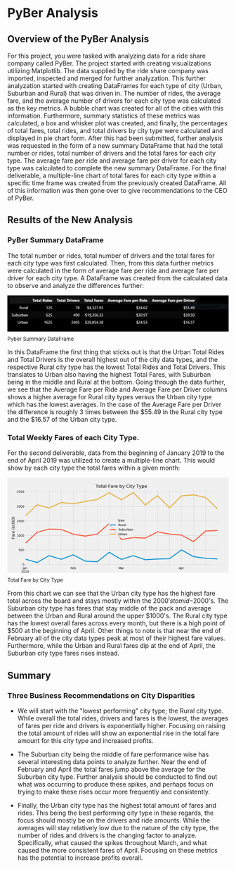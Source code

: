 # PyBer Analysis

## Overview of the PyBer Analysis

For this project, you were tasked with analyzing data for a ride share company called PyBer. The project started with creating visualizations utilizing Matplotlib. The data supplied by the ride share company was imported, inspected and merged for further analyzation. This further analyzation started with creating DataFrames for each type of city (Urban, Suburban and Rural) that was driven in. The number of rides, the average fare, and the average number of drivers for each city type was calculated as the key metrics. A bubble chart was created for all of the cities with this information. Furthermore, summary statistics of these metrics was calculated, a box and whisker plot was created, and finally, the percentages of total fares, total rides, and total drivers by city type were calculated and displayed in pie chart form.
After this had been submitted, further analysis was requested in the form of a new summary DataFrame that had the total number or rides, total number of drivers and the total fares for each city type. The average fare per ride and average fare per driver for each city type was calculated to complete the new summary DataFrame. For the final deliverable, a multiple-line chart of total fares for each city type within a specific time frame was created from the previously created DataFrame. All of this information was then gone over to give recommendations to the CEO of PyBer.

## Results of the New Analysis

### PyBer Summary DataFrame

The total number or rides, total number of drivers and the total fares for each city type was first calculated. Then, from this data further metrics were calculated in the form of average fare per ride and average fare per driver for each city type.
A DataFrame was created from the calculated data to observe and analyze the differences further:

![Picture of Pyber Summary DataFrame](Resources/pyber_summary_df.png)
<sub>Pyber Summary DataFrame</sub>

In this DataFrame the first thing that sticks out is that the Urban Total Rides and Total Drivers is the overall highest out of the city data types, and the respective Rural city type has the lowest Total Rides and Total Drivers.
This translates to Urban also having the highest Total Fares, with Suburban being in the middle and Rural at the bottom.
Going through the data further, we see that the Average Fare per Ride and Average Fare per Driver columns shows a higher average for Rural city types versus the Urban city type which has the lowest averages. In the case of the Average Fare per Driver the difference is roughly 3 times between the $55.49 in the Rural city type and the $16.57 of the Urban city type.

### Total Weekly Fares of each City Type.

For the second deliverable, data from the beginning of January 2019 to the end of April 2019 was utilized to create a multiple-line chart. This would show by each city type the total fares within a given month:

![Picture of Total Weekly Fare by City Type](analysis/PyBer_fare_summary.png)
<sub>Total Fare by City Type</sub>

 From this chart we can see that the Urban city type has the highest fare total across the board and stays mostly within the $2000's to mid-$2000's. The Suburban city type has fares that stay middle of the pack and average between the Urban and Rural around the upper $1000's. The Rural city type has the lowest overall fares across every month, but there is a high point of $500 at the beginning of April. Other things to note is that near the end of February all of the city data types peak at most of their highest fare values. Furthermore, while the Urban and Rural fares dip at the end of April, the Suburban city type fares rises instead.

## Summary

### Three Business Recommendations on City Disparities

- We will start with the "lowest performing" city type; the Rural city type. While overall the total rides, drivers and fares is the lowest, the averages of fares per ride and drivers is exponentially higher. Focusing on raising the total amount of rides will show an exponential rise in the total fare amount for this city type and increased profits.

- The Suburban city being the middle of fare performance wise has several interesting data points to analyze further. Near the end of February and April the total fares jump above the average for the Suburban city type. Further analysis should be conducted to find out what was occurring to produce these spikes, and perhaps focus on trying to make these rises occur more frequently and consistently.

- Finally, the Urban city type has the highest total amount of fares and rides. This being the best performing city type in these regards, the focus should mostly be on the drivers and ride amounts. While the averages will stay relatively low due to the nature of the city type, the number of rides and drivers is the changing factor to analyze. Specifically, what caused the spikes throughout March, and what caused the more consistent fares of April. Focusing on these metrics has the potential to increase profits overall.
